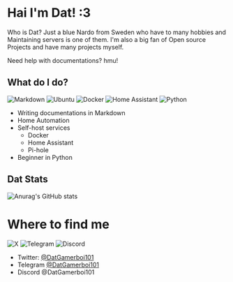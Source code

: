 # Hai I'm Dat! :3
Who is Dat? Just a blue Nardo from Sweden who have to many hobbies and Maintaining servers is one of them. I'm also a big fan of Open source Projects and have many projects myself.

Need help with documentations? hmu!

## What do I do?
![Markdown](https://img.shields.io/badge/markdown-%23000000.svg?style=for-the-badge&logo=markdown&logoColor=white)
![Ubuntu](https://img.shields.io/badge/Ubuntu-E95420?style=for-the-badge&logo=ubuntu&logoColor=white)
![Docker](https://img.shields.io/badge/docker-%230db7ed.svg?style=for-the-badge&logo=docker&logoColor=white)
![Home Assistant](https://img.shields.io/badge/home%20assistant-%2341BDF5.svg?style=for-the-badge&logo=home-assistant&logoColor=white)
![Python](https://img.shields.io/badge/python-3670A0?style=for-the-badge&logo=python&logoColor=ffdd54)

- Writing documentations in Markdown
- Home Automation
- Self-host services
    - Docker
    - Home Assistant
    - Pi-hole
- Beginner in Python

## Dat Stats
![Anurag's GitHub stats](https://github-readme-stats.vercel.app/api?username=datgamerboi101&show_icons=true&theme=tokyonight)

# Where to find me

![X](https://img.shields.io/badge/X-%23000000.svg?style=for-the-badge&logo=X&logoColor=white)
![Telegram](https://img.shields.io/badge/Telegram-2CA5E0?style=for-the-badge&logo=telegram&logoColor=white)
![Discord](https://img.shields.io/badge/Discord-%235865F2.svg?style=for-the-badge&logo=discord&logoColor=white)
- Twitter: [@DatGamerboi101](https://twitter.com/DatGamerboi101)
- Telegram [@DatGamerboi101](https://t.me/DatGamerboi101)
- Discord @DatGamerboi101
